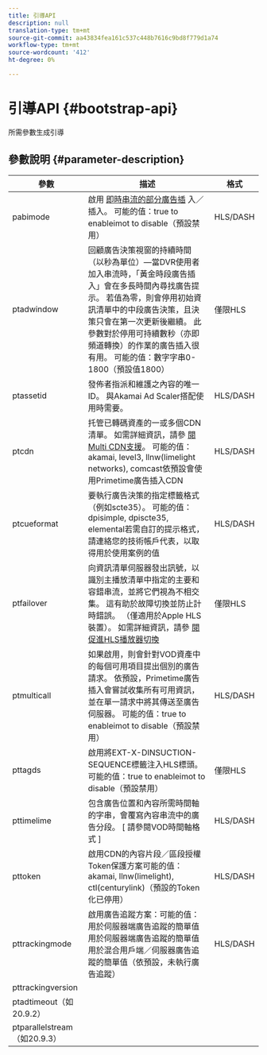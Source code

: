 ```yaml
---
title: 引導API
description: null
translation-type: tm+mt
source-git-commit: aa43834fea161c537c448b7616c9bd8f779d1a74
workflow-type: tm+mt
source-wordcount: '412'
ht-degree: 0%

---
```



# 引導API {#bootstrap-api}

所需參數生成引導

## 參數說明 {#parameter-description}

| 參數 | 描述 | 格式 |
|---|---|---|
| pabimode | 啟用 [即時串流的部分廣告插](ad-insertion-live-linear-stream.md#partial-ad-break-support) 入／插入。 可能的值：true to enableimot to disable（預設禁用） | HLS/DASH |
| ptadwindow | 回顧廣告決策視窗的持續時間（以秒為單位）—當DVR使用者加入串流時，「黃金時段廣告插入」會在多長時間內尋找廣告提示。 若值為零，則會停用初始資訊清單中的中段廣告決策，且決策只會在第一次更新後繼續。 此參數對於停用可持續數秒（亦即頻道轉換）的作業的廣告插入很有用。 可能的值：數字字串0-1800（預設值1800） | 僅限HLS |
| ptassetid | 發佈者指派和維護之內容的唯一ID。  與Akamai Ad Scaler搭配使用時需要。 | HLS/DASH |
| ptcdn | 托管已轉碼資產的一或多個CDN清單。 如需詳細資訊，請參 [閱Multi CDN支援](multi-cdn-support.md)。 可能的值：akamai, level3, llnw(limelight networks), comcast依預設會使用Primetime廣告插入CDN | HLS/DASH |
| ptcueformat | 要執行廣告決策的指定標籤格式（例如scte35）。 可能的值：dpisimple, dpiscte35, elemental若需自訂的提示格式，請連絡您的技術帳戶代表，以取得用於使用案例的值 | HLS/DASH |
| ptfailover | 向資訊清單伺服器發出訊號，以識別主播放清單中指定的主要和容錯串流，並將它們視為不相交集。 這有助於故障切換並防止計時錯誤。 （僅適用於Apple HLS裝置）。 如需詳細資訊，請參 [閱促進HLS播放器切換](hls-switching-to-failover.md) | 僅限HLS |
| ptmulticall | 如果啟用，則會針對VOD資產中的每個可用項目提出個別的廣告請求。  依預設，Primetime廣告插入會嘗試收集所有可用資訊，並在單一請求中將其傳送至廣告伺服器。 可能的值：true to enableimot to disable（預設禁用） | HLS/DASH |
| pttagds | 啟用將EXT-X-DINSUCTION-SEQUENCE標籤注入HLS標頭。可能的值：true to enableimot to disable（預設禁用） | 僅限HLS |
| pttimelime | 包含廣告位置和內容所需時間軸的字串，會覆寫內容串流中的廣告分段。 [ 請參閱VOD時間軸格式 ] | HLS/DASH |
| pttoken | 啟用CDN的內容片段／區段授權Token保護方案可能的值：akamai, llnw(limelight), ctl(centurylink)（預設的Token化已停用） | HLS/DASH |
| pttrackingmode | 啟用廣告追蹤方案：可能的值：用於伺服器端廣告追蹤的簡單值用於伺服器端廣告追蹤的簡單值用於混合用戶端／伺服器廣告追蹤的簡單值（依預設，未執行廣告追蹤） | HLS/DASH |
| pttrackingversion |  |  |
| ptadtimeout（如20.9.2） |  |  |
| ptparallelstream（如20.9.3） |  |  |
